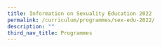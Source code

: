 ```yaml
---
title: Information on Sexuality Education 2022
permalink: /curriculum/programmes/sex-edu-2022/
description: ""
third_nav_title: Programmes
---
```

